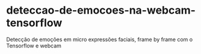 # deteccao-de-emocoes-na-webcam-tensorflow
Detecção de emoções em micro expressões faciais, frame by frame com o Tensorflow e webcam
